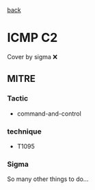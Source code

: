 [back](../index.md)
# ICMP C2
Cover by sigma :x: 

## MITRE
### Tactic
  - command-and-control

### technique
  - T1095

### Sigma

 So many other things to do...
